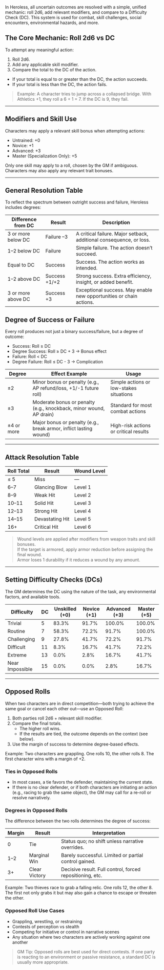 In Heroless, all uncertain outcomes are resolved with a simple, unified mechanic: roll 2d6, add relevant modifiers, and compare to a Difficulty Check (DC). This system is used for combat, skill challenges, social encounters, environmental hazards, and more.

## The Core Mechanic: Roll 2d6 vs DC
To attempt any meaningful action:
1. Roll 2d6.
2. Add any applicable skill modifier.
3. Compare the total to the DC of the action.

- If your total is equal to or greater than the DC, the action succeeds.
- If your total is less than the DC, the action fails.

> Example: A character tries to jump across a collapsed bridge. With Athletics +1, they roll a 6 + 1 = 7. If the DC is 9, they fail.

---
## Modifiers and Skill Use
Characters may apply a relevant skill bonus when attempting actions:

- Untrained: +0
- Novice: +1
- Advanced: +3
- Master (Specialization Only): +5

Only one skill may apply to a roll, chosen by the GM if ambiguous.
Characters may also apply any relevant trait bonuses.

---
## General Resolution Table

To reflect the spectrum between outright success and failure, Heroless includes degrees:

|Difference from DC|Result|Description|
|---|---|---|
|3 or more below DC|Failure –3|A critical failure. Major setback, additional consequence, or loss.|
|1–2 below DC|Failure|Simple failure. The action doesn’t succeed.|
|Equal to DC|Success|Success. The action works as intended.|
|1–2 above DC|Success +1/+2|Strong success. Extra efficiency, insight, or added benefit.|
|3 or more above DC|Success +3|Exceptional success. May enable new opportunities or chain actions.|


## Degree of Success or Failure
Every roll produces not just a binary success/failure, but a degree of outcome:
- Success: Roll ≥ DC
- Degree Success: Roll ≥ DC + 3 → Bonus effect
- Failure: Roll < DC
- Degree Failure: Roll ≤ DC - 3 → Complication

|Degree|Effect Example|Usage|
|---|---|---|
|±2|Minor bonus or penalty (e.g., AP refund/loss, +1/-1 future roll)|Simple actions or low-stakes situations|
|±3|Moderate bonus or penalty (e.g., knockback, minor wound, AP drain)|Standard for most combat actions|
|±4 or more|Major bonus or penalty (e.g., break armor, inflict lasting wound)|High-risk actions or critical results|

---
## Attack Resolution Table

| Roll Total | Result           | Wound Level |
|------------|------------------|-------------|
| ≤ 5        | Miss             | —           |
| 6–7        | Glancing Blow    | Level 1     |
| 8–9        | Weak Hit         | Level 2     |
| 10–11      | Solid Hit        | Level 3     |
| 12–13      | Strong Hit       | Level 4     |
| 14–15      | Devastating Hit  | Level 5     |
| 16+        | Critical Hit     | Level 6     |

> Wound levels are applied after modifiers from weapon traits and skill bonuses.  
> If the target is armored, apply armor reduction before assigning the final wound.  
> Armor loses 1 durability if it reduces a wound by any amount.

---
## Setting Difficulty Checks (DCs)
The GM determines the DC using the nature of the task, any environmental factors, and available tools.

|Difficulty|DC|Unskilled (+0)|Novice (+1)|Advanced (+3)|Master (+5)|
|---|---|---|---|---|---|
|Trivial|5|83.3%|91.7%|100.0%|100.0%|
|Routine|7|58.3%|72.2%|91.7%|100.0%|
|Challenging|9|27.8%|41.7%|72.2%|91.7%|
|Difficult|11|8.3%|16.7%|41.7%|72.2%|
|Extreme|13|0.0%|2.8%|16.7%|41.7%|
|Near Impossible|15|0.0%|0.0%|2.8%|16.7%|

---
## Opposed Rolls
When two characters are in direct competition—both trying to achieve the same goal or cancel each other out—use an Opposed Roll:
1. Both parties roll 2d6 + relevant skill modifier.
2. Compare the final totals.
	- The higher roll wins.
	- If the results are tied, the outcome depends on the context (see below).
3. Use the margin of success to determine degree-based effects.

Example: Two characters are grappling. One rolls 10, the other rolls 8. The first character wins with a margin of +2.

### Ties in Opposed Rolls
- In most cases, a tie favors the defender, maintaining the current state.
- If there is no clear defender, or if both characters are initiating an action (e.g., racing to grab the same object), the GM may call for a re-roll or resolve narratively.

### Degrees in Opposed Rolls
The difference between the two rolls determines the degree of success:

|Margin|Result|Interpretation|
|---|---|---|
|0|Tie|Status quo; no shift unless narrative overrides.|
|1–2|Marginal Win|Barely successful. Limited or partial control gained.|
|3+|Clear Victory|Decisive result. Full control, forced repositioning, etc.|

Example: Two thieves race to grab a falling relic. One rolls 12, the other 8. The first not only grabs it but may also gain a chance to escape or threaten the other.

### Opposed Roll Use Cases
- Grappling, wrestling, or restraining
- Contests of perception vs stealth
- Competing for initiative or control in narrative scenes
- Any situation where two characters are actively working against one another

> GM Tip: Opposed rolls are best used for direct contests. If one party is reacting to an environment or passive resistance, a standard DC is usually more appropriate.